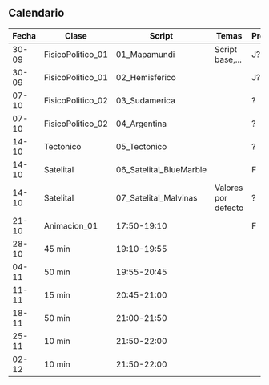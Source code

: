 ## Calendario

| **Fecha** | **Clase** | **Script** | **Temas** | **Profesor** |
|-----------|--------------|--------------|--------------|--------------|
| 30-09  | FisicoPolitico_01 | 01_Mapamundi  | Script base,... | J?|
| 30-09  | FisicoPolitico_01 | 02_Hemisferico  | | J?|
| 07-10    | FisicoPolitico_02 | 03_Sudamerica  ||?|
| 07-10    | FisicoPolitico_02 | 04_Argentina  ||?|
| 14-10         | Tectonico | 05_Tectonico  ||?|
| 14-10         | Satelital | 06_Satelital_BlueMarble  || F |
| 14-10         | Satelital | 07_Satelital_Malvinas  | Valores por defecto | ? |
| 21-10    | Animacion_01 |  17:50-19:10  || F |
| 28-10      | 45 min | 19:10-19:55  |||
| 04-11      | 50 min | 19:55-20:45 |||
| 11-11         | 15 min |  20:45-21:00  |||
| 18-11      | 50 min |  21:00-21:50  |||
| 25-11      | 10 min |  21:50-22:00  |||
| 02-12      | 10 min |  21:50-22:00  |||

